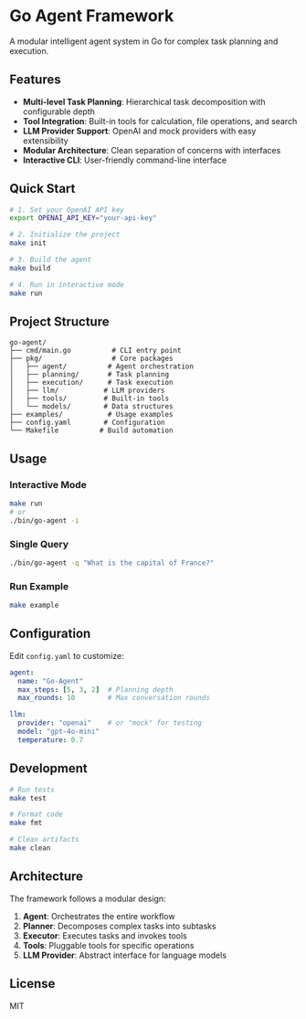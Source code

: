 # Go Agent Framework

A modular intelligent agent system in Go for complex task planning and execution.

## Features

- **Multi-level Task Planning**: Hierarchical task decomposition with configurable depth
- **Tool Integration**: Built-in tools for calculation, file operations, and search
- **LLM Provider Support**: OpenAI and mock providers with easy extensibility
- **Modular Architecture**: Clean separation of concerns with interfaces
- **Interactive CLI**: User-friendly command-line interface

## Quick Start

```bash
# 1. Set your OpenAI API key
export OPENAI_API_KEY="your-api-key"

# 2. Initialize the project
make init

# 3. Build the agent
make build

# 4. Run in interactive mode
make run
```

## Project Structure

```
go-agent/
├── cmd/main.go          # CLI entry point
├── pkg/                 # Core packages
│   ├── agent/          # Agent orchestration
│   ├── planning/       # Task planning
│   ├── execution/      # Task execution
│   ├── llm/           # LLM providers
│   ├── tools/         # Built-in tools
│   └── models/        # Data structures
├── examples/           # Usage examples
├── config.yaml        # Configuration
└── Makefile          # Build automation
```

## Usage

### Interactive Mode
```bash
make run
# or
./bin/go-agent -i
```

### Single Query
```bash
./bin/go-agent -q "What is the capital of France?"
```

### Run Example
```bash
make example
```

## Configuration

Edit `config.yaml` to customize:

```yaml
agent:
  name: "Go-Agent"
  max_steps: [5, 3, 2]  # Planning depth
  max_rounds: 10        # Max conversation rounds

llm:
  provider: "openai"    # or "mock" for testing
  model: "gpt-4o-mini"
  temperature: 0.7
```

## Development

```bash
# Run tests
make test

# Format code
make fmt

# Clean artifacts
make clean
```

## Architecture

The framework follows a modular design:

1. **Agent**: Orchestrates the entire workflow
2. **Planner**: Decomposes complex tasks into subtasks
3. **Executor**: Executes tasks and invokes tools
4. **Tools**: Pluggable tools for specific operations
5. **LLM Provider**: Abstract interface for language models

## License

MIT
